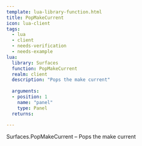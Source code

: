 ```yaml
---
template: lua-library-function.html
title: PopMakeCurrent
icon: lua-client
tags:
  - lua
  - client
  - needs-verification
  - needs-example
lua:
  library: Surfaces
  function: PopMakeCurrent
  realm: client
  description: "Pops the make current"
  
  arguments:
  - position: 1
    name: "panel"
    type: Panel
  returns:
    
---
```


<div class="lua__search__keywords">
Surfaces.PopMakeCurrent &#x2013; Pops the make current
</div>
